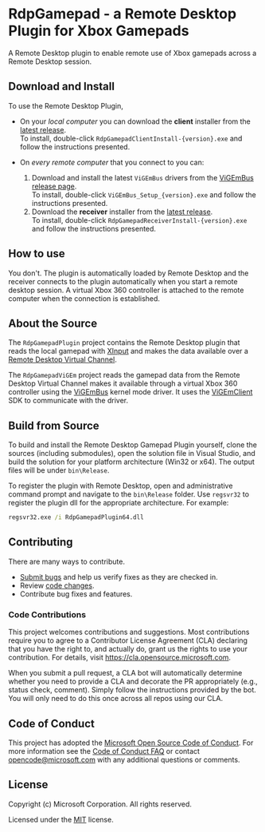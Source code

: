 # RdpGamepad - a Remote Desktop Plugin for Xbox Gamepads

A Remote Desktop plugin to enable remote use of Xbox gamepads across a Remote Desktop session.

## Download and Install

To use the Remote Desktop Plugin,

* On your _local computer_ you can download the **client** installer from the [latest release](https://github.com/Microsoft/RdpGamepad/releases/latest).  
To install, double-click `RdpGamepadClientInstall-{version}.exe` and follow the instructions presented.

* On _every remote computer_ that you connect to you can:
    1. Download and install the latest `ViGEmBus` drivers from the [ViGEmBus release page](https://github.com/ViGEm/ViGEmBus/releases/latest).  
    To install, double-click `ViGEmBus_Setup_{version}.exe` and follow the instructions presented.
    1. Download the **receiver** installer from the [latest release](https://github.com/Microsoft/RdpGamepad/releases/latest).  
    To install, double-click `RdpGamepadReceiverInstall-{version}.exe` and follow the instructions presented.

## How to use

You don't. The plugin is automatically loaded by Remote Desktop and the receiver connects to the plugin
automatically when you start a remote desktop session. A virtual Xbox 360 controller is attached to
the remote computer when the connection is established.

## About the Source

The `RdpGamepadPlugin` project contains the Remote Desktop plugin that reads the local gamepad
with [XInput](https://docs.microsoft.com/en-us/windows/win32/xinput/getting-started-with-xinput)
and makes the data available over a
[Remote Desktop Virtual Channel](https://docs.microsoft.com/en-us/windows/win32/termserv/terminal-services-virtual-channels).

The `RdpGamepadViGEm` project reads the gamepad data from the Remote Desktop Virtual Channel makes
it available through a virtual Xbox 360 controller using the [ViGEmBus](https://github.com/ViGEm/ViGEmBus)
kernel mode driver. It uses the [ViGEmClient](https://github.com/ViGEm/ViGEmClient) SDK to communicate with the driver.

## Build from Source

To build and install the Remote Desktop Gamepad Plugin yourself, clone the sources (including submodules),
open the solution file in Visual Studio, and build the solution for your platform architecture (Win32 or x64).
The output files will be under `bin\Release`.

To register the plugin with Remote Desktop, open and administrative command prompt and navigate to the
`bin\Release` folder. Use `regsvr32` to register the plugin dll for the appropriate architecture. For example:

```bat
regsvr32.exe /i RdpGamepadPlugin64.dll
```

## Contributing

There are many ways to contribute.

* [Submit bugs](https://github.com/Microsoft/RdpGamepad/issues) and help us verify fixes as they are checked in.
* Review [code changes](https://github.com/Microsoft/RdpGamepad/pulls).
* Contribute bug fixes and features.

### Code Contributions

This project welcomes contributions and suggestions.  Most contributions require you to agree to a
Contributor License Agreement (CLA) declaring that you have the right to, and actually do, grant us
the rights to use your contribution. For details, visit https://cla.opensource.microsoft.com.

When you submit a pull request, a CLA bot will automatically determine whether you need to provide
a CLA and decorate the PR appropriately (e.g., status check, comment). Simply follow the instructions
provided by the bot. You will only need to do this once across all repos using our CLA.

## Code of Conduct

This project has adopted the [Microsoft Open Source Code of Conduct](https://opensource.microsoft.com/codeofconduct/).
For more information see the [Code of Conduct FAQ](https://opensource.microsoft.com/codeofconduct/faq/) or
contact [opencode@microsoft.com](mailto:opencode@microsoft.com) with any additional questions or comments.

## License

Copyright (c) Microsoft Corporation. All rights reserved.

Licensed under the [MIT](LICENSE) license.
